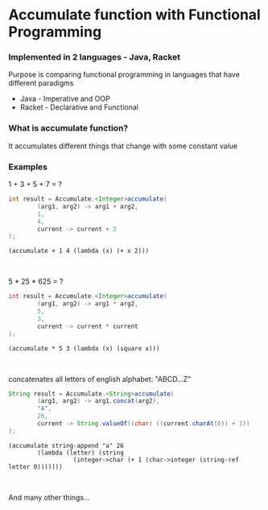 # Accumulate function with Functional Programming
### Implemented in 2 languages - Java, Racket

Purpose is comparing functional programming in languages that have different paradigms
* Java - Imperative and OOP
* Racket - Declarative and Functional

### What is accumulate function?
It accumulates different things that change with some constant value

### Examples
1 + 3 + 5 + 7 = ?
```.java
int result = Accumulate.<Integer>accumulate(
        (arg1, arg2) -> arg1 + arg2,
        1,
        4,
        current -> current + 2
);
```
```.rkt
(accumulate + 1 4 (lambda (x) (+ x 2)))
```

<br/>

5 * 25 * 625 = ?
```.java
int result = Accumulate.<Integer>accumulate(
        (arg1, arg2) -> arg1 * arg2,
        5,
        3,
        current -> current * current
);
```
```.rkt
(accumulate * 5 3 (lambda (x) (square x)))
```

<br />

concatenates all letters of english alphabet: "ABCD...Z"
```.java
String result = Accumulate.<String>accumulate(
        (arg1, arg2) -> arg1.concat(arg2),
        "A",
        26,
        current -> String.valueOf((char) ((current.charAt(0)) + 1))
);
```
```.rkt
(accumulate string-append "a" 26
	    (lambda (letter) (string
			      (integer->char (+ 1 (char->integer (string-ref letter 0)))))))
```

<br />

And many other things...

